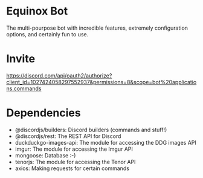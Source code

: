 # Equinox Bot
The multi-pourpose bot with incredible features, extremely configuration options, and certainly fun to use.

# Invite
https://discord.com/api/oauth2/authorize?client_id=1027424058297552937&permissions=8&scope=bot%20applications.commands

# Dependencies
* @discordjs/builders: Discord builders (commands and stuff!)
* @discordjs/rest: The REST API for Discord
* duckduckgo-images-api: The module for accessing the DDG images API
* imgur: The module for accessing the Imgur API
* mongoose: Database :-)
* tenorjs: The module for accessing the Tenor API
* axios: Making requests for certain commands